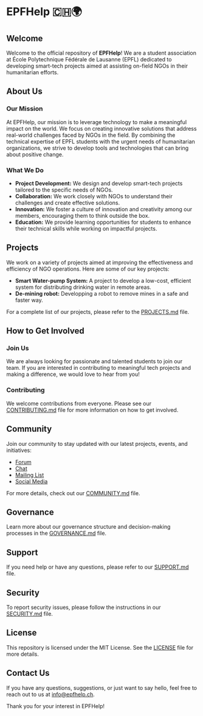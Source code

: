 # EPFHelp 🇨🇭🌍

## Welcome

Welcome to the official repository of **EPFHelp**! We are a student association at École Polytechnique Fédérale de Lausanne (EPFL) dedicated to developing smart-tech projects aimed at assisting on-field NGOs in their humanitarian efforts.

## About Us

### Our Mission

At EPFHelp, our mission is to leverage technology to make a meaningful impact on the world. We focus on creating innovative solutions that address real-world challenges faced by NGOs in the field. By combining the technical expertise of EPFL students with the urgent needs of humanitarian organizations, we strive to develop tools and technologies that can bring about positive change.

### What We Do

- **Project Development:** We design and develop smart-tech projects tailored to the specific needs of NGOs.
- **Collaboration:** We work closely with NGOs to understand their challenges and create effective solutions.
- **Innovation:** We foster a culture of innovation and creativity among our members, encouraging them to think outside the box.
- **Education:** We provide learning opportunities for students to enhance their technical skills while working on impactful projects.

## Projects

We work on a variety of projects aimed at improving the effectiveness and efficiency of NGO operations. Here are some of our key projects:

- **Smart Water-pump System:** A project to develop a low-cost, efficient system for distributing drinking water in remote areas.
- **De-mining robot:** Developping a robot to remove mines in a safe and faster way.
<!--
- **Smart Water Monitoring System:** A project to develop a low-cost, efficient system for monitoring water quality in remote areas.
- **Healthcare Data Management:** A tool to help NGOs manage and analyze health data to improve patient outcomes.
- **Renewable Energy Solutions:** Developing sustainable energy solutions to power NGO operations in off-grid locations.
-->
For a complete list of our projects, please refer to the [PROJECTS.md](PROJECTS.md) file.

## How to Get Involved

### Join Us

We are always looking for passionate and talented students to join our team. If you are interested in contributing to meaningful tech projects and making a difference, we would love to hear from you!

### Contributing

We welcome contributions from everyone. Please see our [CONTRIBUTING.md](CONTRIBUTING.md) file for more information on how to get involved.

## Community

Join our community to stay updated with our latest projects, events, and initiatives:

- [Forum](link)
- [Chat](link)
- [Mailing List](link)
- [Social Media](link)

For more details, check out our [COMMUNITY.md](COMMUNITY.md) file.

## Governance

Learn more about our governance structure and decision-making processes in the [GOVERNANCE.md](GOVERNANCE.md) file.

## Support

If you need help or have any questions, please refer to our [SUPPORT.md](SUPPORT.md) file.

## Security

To report security issues, please follow the instructions in our [SECURITY.md](SECURITY.md) file.

## License

This repository is licensed under the MIT License. See the [LICENSE](LICENSE) file for more details.

## Contact Us

If you have any questions, suggestions, or just want to say hello, feel free to reach out to us at [info@epfhelp.ch](mailto:info@epfhelp.ch).

Thank you for your interest in EPFHelp!
